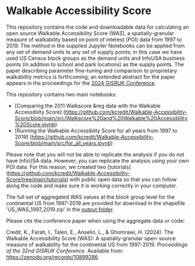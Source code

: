 # Walkable Accessibility Score
This repository contains the code and downloadable data for calculating an open source Walkable Accessibility Score (WAS), a spatially-granular measure of walkability based on point of interest (POI) data from 1997 to 2019. The method in the supplied Jupyter Notebooks can be applied from any set of demand units to any set of supply points; in this case we have used US Census block groups as the demand units and InfoUSA business points (in addition to school and park locations) as the supply points. The paper describing parameter fine-tuning and comparison to proprietary walkability metrics is forthcoming; an extended abstract for the paper appears in the proceedings for the [2024 GISRUK Conference](https://zenodo.org/communities/gisruk2024/records?q=&l=list&p=1&s=10&sort=newest). 

This repository contains two main notebooks:
- [Comparing the 2011 Walkscore \&reg data with the Walkable Accessibilty Score] (https://github.com/kcredit/Walkable-Accessibility-Score/blob/main/src/Walkscore%20and%20Walkable%20Accessibility%20Score.ipynb)
- [Running the Walkable Accessiblity Score for all years from 1997 to 2019] (https://github.com/kcredit/Walkable-Accessibility-Score/blob/main/src/for_all_years.ipynb)

Please note that you will not be able to replicate the analysis if you do not have InfoUSA data. However, you can replicate the analysis using your own POI data.
For this reason, we created two [tutorials] (https://github.com/kcredit/Walkable-Accessibility-Score/tree/main/tutorials) with public open data so that you can follow along the code and make sure it is working correctly in your computer.

The full set of aggregated WAS values at the block group level for the continental US from 1997-2019 are provided for download in the shapefile 'US_WAS_1997_2019.zip' in the [output folder](https://github.com/kcredit/Walkable-Accessibility-Score/tree/main/output).

Please cite the conference paper when using the aggregate data or code:

Credit, K., Farah, I., Talen, E., Anselin, L., & Ghomrawi, H. (2024). The Walkable Accessibility Score (WAS): A spatially-granular open-source measure of walkability for the continental US from 1997-2019. *Proceedings of the 32nd GISRUK Conference*. Available from: https://zenodo.org/records/10899286.
